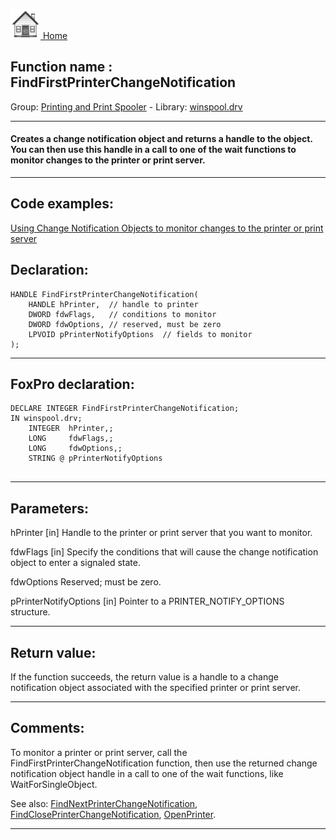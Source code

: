 [<img src="../../images/home.png"> Home ](https://github.com/VFPX/Win32API)  

## Function name : FindFirstPrinterChangeNotification
Group: [Printing and Print Spooler](../../functions_group.md#Printing_and_Print_Spooler)  -  Library: [winspool.drv](../../Libraries.md#winspool.drv)  
***  


#### Creates a change notification object and returns a handle to the object. You can then use this handle in a call to one of the wait functions to monitor changes to the printer or print server.

***  


## Code examples:
[Using Change Notification Objects to monitor changes to the printer or print server](../../samples/sample_485.md)  

## Declaration:
```foxpro  
HANDLE FindFirstPrinterChangeNotification(
	HANDLE hPrinter,  // handle to printer
	DWORD fdwFlags,   // conditions to monitor
	DWORD fdwOptions, // reserved, must be zero
	LPVOID pPrinterNotifyOptions  // fields to monitor
);  
```  
***  


## FoxPro declaration:
```foxpro  
DECLARE INTEGER FindFirstPrinterChangeNotification;
IN winspool.drv;
	INTEGER  hPrinter,;
	LONG     fdwFlags,;
	LONG     fdwOptions,;
	STRING @ pPrinterNotifyOptions
  
```  
***  


## Parameters:
hPrinter 
[in] Handle to the printer or print server that you want to monitor.

fdwFlags 
[in] Specify the conditions that will cause the change notification object to enter a signaled state.

fdwOptions 
Reserved; must be zero.

pPrinterNotifyOptions 
[in] Pointer to a PRINTER_NOTIFY_OPTIONS structure.  
***  


## Return value:
If the function succeeds, the return value is a handle to a change notification object associated with the specified printer or print server.  
***  


## Comments:
To monitor a printer or print server, call the FindFirstPrinterChangeNotification function, then use the returned change notification object handle in a call to one of the wait functions, like WaitForSingleObject.  
  
See also: [FindNextPrinterChangeNotification](../winspool.drv/FindNextPrinterChangeNotification.md), [FindClosePrinterChangeNotification](../winspool.drv/FindClosePrinterChangeNotification.md), [OpenPrinter](../winspool.drv/OpenPrinter.md).  
  
***  

